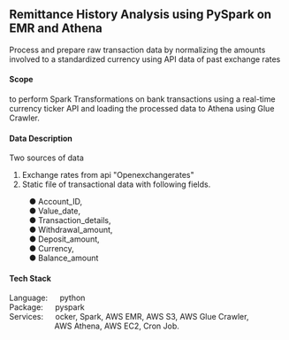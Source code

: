 ## Remittance History Analysis using PySpark on EMR and Athena
Process and prepare raw transaction data by normalizing
the amounts involved to a standardized currency using API data of past
exchange rates


#### Scope
to perform Spark Transformations on bank transactions using a real-time
currency ticker API and loading the processed data to Athena using Glue
Crawler.
#### Data Description
Two sources of data
1. Exchange rates from api "Openexchangerates"
2. Static file of transactional data with following fields.

 &emsp; &emsp; ● Account_ID,<br />
 &emsp; &emsp; ● Value_date,<br />
 &emsp; &emsp; ● Transaction_details,<br />
 &emsp; &emsp; ● Withdrawal_amount,<br />
 &emsp; &emsp; ● Deposit_amount,<br />
 &emsp; &emsp; ● Currency,<br />
 &emsp; &emsp; ● Balance_amount<br />
  
#### Tech Stack
Language: 	&emsp;	python <br />
Package:		&emsp;	 pyspark<br />
Services:		&emsp;	 ocker, Spark, AWS EMR, AWS S3, AWS Glue Crawler,<br />
						&emsp;&emsp; &emsp; &emsp;&emsp; AWS Athena, AWS EC2, Cron Job.
